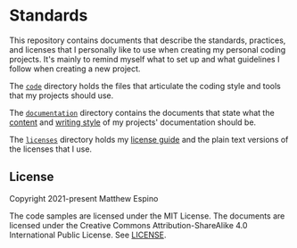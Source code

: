 # Standards

This repository contains documents that describe the standards, practices, and licenses that I personally like to use when creating my personal coding projects. It's mainly to remind myself what to set up and what guidelines I follow when creating a new project.

The [`code`](code) directory holds the files that articulate the coding style and tools that my projects should use.

The [`documentation`](documentation) directory contains the documents that state what the [content](documentation/content.md) and [writing style](documentation/writing-style.md) of my projects' documentation should be.

The [`licenses`](licenses) directory holds my [license guide](licenses/license-guide.md) and the plain text versions of the licenses that I use.

## License

Copyright 2021-present Matthew Espino

The code samples are licensed under the MIT License. The documents are licensed under the Creative Commons Attribution-ShareAlike 4.0 International Public License. See [LICENSE](LICENSE).
